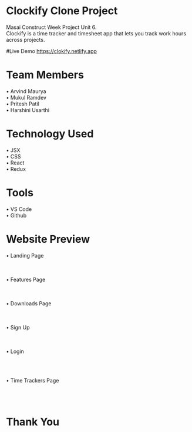 # Clockify Clone Project
Masai Construct Week Project Unit 6. <br>
Clockify is a time tracker and timesheet app that lets you track work hours across projects.

#Live Demo
https://clokify.netlify.app

# Team Members
•	Arvind Maurya <br>
•	Mukul Ramdev <br>
•	Pritesh Patil <br>
•	Harshini Usarthi <br>


# Technology Used
•	JSX <br>
•	CSS <br>
•	React <br>
• Redux

# Tools
•	VS Code <br>
•	Github

# Website Preview
•	Landing Page<br>

<br> <br>
•	Features Page <br>

<br> <br>
•	Downloads Page <br>

<br> <br>
•	Sign Up <br>

<br> <br>
•	Login <br>

<br> <br>

•	Time Trackers Page <br>

<br> <br>
# Thank You

